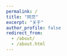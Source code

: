 ```yaml
---
permalink: /
title: "网页"
excerpt: "关于"
author_profile: false
redirect_from: 
  - /about/
  - /about.html
---
```

<!-- <!DOCTYPE html> -->
<html lang="zh-CN">
<head>
    <meta charset="UTF-8">
    <meta name="viewport" content="width=device-width, initial-scale=1.0">
    <title>欢迎来到我的网站</title>
    <style>
        /* 只针对特定链接的按钮样式 */
        a.link-button {
            display: inline-block;
            color: white;
            background-color: #4CAF50;
            text-decoration: none;
            padding: 8px 16px;
            border-radius: 4px;
            transition: all 0.3s ease;
            box-shadow: 0 2px 5px rgba(0,0,0,0.1);
            margin: 5px 0;
            border: none;
            font-weight: normal;
        }
        
        a.link-button:hover {
            background-color: #45a049;
            box-shadow: 0 4px 8px rgba(0,0,0,0.2);
            transform: translateY(-1px);
        }
        .button-grid {
            display: grid;
            grid-template-columns: repeat(auto-fit, minmax(160px, 1fr));
            gap: 18px 24px;
            margin: 30px 0;
            padding: 0;
        }
        .button-grid .link-button {
            display: block;
            text-align: center;
            font-size: 16px;
            font-weight: 500;
            padding: 14px 0;
            background: linear-gradient(90deg, #4CAF50 60%, #45a049 100%);
            color: #fff;
            border-radius: 8px;
            box-shadow: 0 2px 8px rgba(0,0,0,0.08);
            transition: all 0.2s;
            border: none;
            text-decoration: none;
            letter-spacing: 1px;
        }
        .button-grid .link-button:hover {
            background: linear-gradient(90deg, #45a049 60%, #4CAF50 100%);
            box-shadow: 0 4px 16px rgba(0,0,0,0.15);
            transform: translateY(-2px) scale(1.03);
            color: #fff;
        }
        
        /* 保留原有水波纹样式 */
        #ripple-container {
            position: fixed;
            top: 0;
            left: 0;
            width: 100%;
            height: 100%;
            pointer-events: none;
            z-index: 9999;
        }

        .ripple {
            position: absolute;
            border-radius: 50%;
            background-color: rgba(0, 0, 0, 0.1);
            width: 0;
            height: 0;
            transform: translate(-50%, -50%);
            -webkit-animation: rippleEffect 1s ease-out;
            -moz-animation: rippleEffect 1s ease-out;
            -o-animation: rippleEffect 1s ease-out;
            animation: rippleEffect 1s ease-out;
        }

        @-webkit-keyframes rippleEffect {
            to {
                width: 200px;
                height: 200px;
                opacity: 0;
            }
        }

        @-moz-keyframes rippleEffect {
            to {
                width: 200px;
                height: 200px;
                opacity: 0;
            }
        }

        @-o-keyframes rippleEffect {
            to {
                width: 200px;
                height: 200px;
                opacity: 0;
            }
        }

        @keyframes rippleEffect {
            to {
                width: 200px;
                height: 200px;
                opacity: 0;
            }
        }
        
        /* 返回按钮样式 */
        .back-button {
            display: inline-block;
            color: white;
            background-color: #6c757d;
            text-decoration: none;
            padding: 8px 16px;
            border-radius: 4px;
            transition: all 0.3s ease;
            box-shadow: 0 2px 5px rgba(0,0,0,0.1);
            margin: 20px 0;
            border: none;
            font-weight: normal;
        }
        
        .back-button:hover {
            background-color: #5a6268;
            box-shadow: 0 4px 8px rgba(0,0,0,0.2);
            transform: translateY(-1px);
        }
    </style>
</head>
<body>
    <div id="ripple-container"></div>
    <h1>欢迎来到我的网站</h1>
    <hr>
    <div class="button-grid">
        <a href="/chat_bot.html" class="link-button">大模型对话</a>
        <a href="/travel_map.html" class="link-button">旅行足迹</a>
        <a href="/multi_translator.html" class="link-button">多语言翻译</a>
        <a href="/course_recorder.html" class="link-button">进度记录</a>
        <a href="/game_plane.html" class="link-button">飞机大战</a>
        <a href="/db_viewer.html" class="link-button">数据库解析</a>
        <a href="/text_processor.html" class="link-button">文本加密</a>
        <a href="/enc_reader.html" class="link-button">文本解密</a>
        <a href="/receipt_scanner.html" class="link-button">票据识别</a>
        <a href="/paper_retrieval.html" class="link-button">论文搜索</a>
        <a href="/hot_trends.html" class="link-button">每日热榜</a>
        <a href="/wish_analyzer.html" class="link-button">抽卡分析</a>
        <a href="/sandbox_war/" class="link-button">沙盘战争</a>
    </div>
    <hr>
    <p>强调一下<strong>几个单词</strong></p>
    <blockquote>引用内容</blockquote>
    <p>分割线</p>
    <hr>
    <script>
        document.addEventListener('DOMContentLoaded', function() {
            const rippleContainer = document.getElementById('ripple-container');

            function createRipple(event) {
                const ripple = document.createElement('div');
                ripple.classList.add('ripple');

                const x = event.clientX;
                const y = event.clientY;
                ripple.style.left = `${x}px`;
                ripple.style.top = `${y}px`;

                rippleContainer.appendChild(ripple);

                ripple.addEventListener('animationend', () => {
                    ripple.remove();
                });
            }

            document.addEventListener('click', createRipple);

            document.addEventListener('touchstart', (event) => {
                const touch = event.touches[0];
                createRipple(touch);
            }, { passive: true });
        });
    </script>
</body>
</html>

